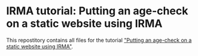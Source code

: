# IRMA tutorial: Putting an age-check on a static website using IRMA

This repostitory contains all files for the tutorial ["Putting an age-check on a static website using IRMA"](https://creativecode.github.io/irma-made-easy/posts/putting-an-age-check-on-a-static-website-using-irma/).
